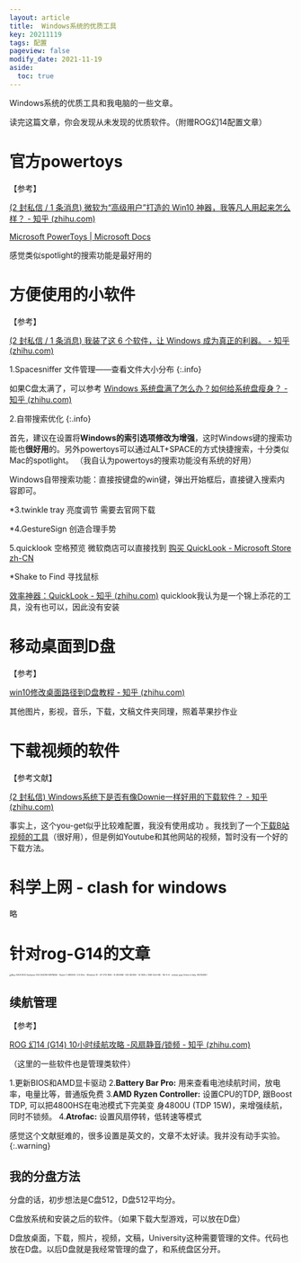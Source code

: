 ```yaml
---
layout: article
title:  Windows系统的优质工具
key: 20211119
tags: 配置
pageview: false
modify_date: 2021-11-19
aside:
  toc: true
---
```


Windows系统的优质工具和我电脑的一些文章。

读完这篇文章，你会发现从未发现的优质软件。（附赠ROG幻14配置文章）

<!--more-->

# 官方powertoys

【参考】

[(2 封私信 / 1 条消息) 微软为“高级用户”打造的 Win10 神器，我等凡人用起来怎么样？ - 知乎 (zhihu.com)](https://www.zhihu.com/zvideo/1368628178328649728)

[Microsoft PowerToys | Microsoft Docs](https://docs.microsoft.com/zh-tw/windows/powertoys/)

感觉类似spotlight的搜索功能是最好用的







# 方便使用的小软件

【参考】

[(2 封私信 / 1 条消息) 我装了这 6 个软件，让 Windows 成为真正的利器。 - 知乎 (zhihu.com)](https://www.zhihu.com/zvideo/1363873528232701952)

1.Spacesniffer 文件管理——查看文件大小分布
{:.info}

如果C盘太满了，可以参考 [Windows 系统盘满了怎么办？如何给系统盘瘦身？ - 知乎 (zhihu.com)](https://zhuanlan.zhihu.com/p/81304253)

2.自带搜索优化
{:.info}

首先，建议在设置将**Windows的索引选项修改为增强**，这时Windows键的搜索功能也**很好用**的。另外powertoys可以通过ALT+SPACE的方式快捷搜索，十分类似Mac的spotlight。
（我自认为powertoys的搜索功能没有系统的好用）

Windows自带搜索功能：直接按键盘的win键，弹出开始框后，直接键入搜索内容即可。

*3.twinkle tray 亮度调节 需要去官网下载

*4.GestureSign 创造合理手势

5.quicklook 空格预览 微软商店可以直接找到 [购买 QuickLook - Microsoft Store zh-CN](https://www.microsoft.com/zh-cn/p/quicklook/9nv4bs3l1h4s?activetab=pivot:overviewtab)

*Shake to Find 寻找鼠标

[效率神器：QuickLook - 知乎 (zhihu.com)](https://zhuanlan.zhihu.com/p/64492966)
quicklook我认为是一个锦上添花的工具，没有也可以，因此没有安装



# 移动桌面到D盘



【参考】

[win10修改桌面路径到D盘教程 - 知乎 (zhihu.com)](https://zhuanlan.zhihu.com/p/78243921)

其他图片，影视，音乐，下载，文稿文件夹同理，照着苹果抄作业





# 下载视频的软件

【参考文献】

[(2 封私信) Windows系统下是否有像Downie一样好用的下载软件？ - 知乎 (zhihu.com)](https://www.zhihu.com/question/65342640)

事实上，这个you-get似乎比较难配置，我没有使用成功 。我找到了一个[下载B站视频的工具](https://github.com/leiurayer/downkyi)（很好用），但是例如Youtube和其他网站的视频，暂时没有一个好的下载方法。



# 科学上网 - clash for windows

略



# 针对rog-G14的文章

<img src="https://www.ubuy.co.it/productimg/?image=aHR0cHM6Ly9pNS53YWxtYXJ0aW1hZ2VzLmNvbS9hc3IvNTExNzdmOWYtYzU0Yi00ODA2LWJiMDItNGNkNzg0NTk1N2UwLjFkN2Q3OWE4ZDUzOGMwYzZkYzhjZmIxOTIyMTM5YTU3LmpwZWc.jpg" alt="Buy ASUS ROG Zephyrus G14 GA401IH-BR7N2BL - Ryzen 7 4800HS / 2.9 GHz -  Windows 10 - GF GTX 1650 - 8 GB RAM - 512 GB SSD - 14 1920 x 1080 (Full HD)  - Wi-Fi 6 - eclipse gray Online in Italy. 903153957" style="zoom:25%;" />

## 续航管理

【参考】

[ROG 幻14 (G14) 10小时续航攻略 -风扇静音/锁频 - 知乎 (zhihu.com)](https://zhuanlan.zhihu.com/p/148305850)

（这里的一些软件也是管理类软件）

1.更新BIOS和AMD显卡驱动
2.**Battery Bar Pro:** 用来查看电池续航时间，放电率，电量比等，普通版免费
3.**AMD Ryzen Controller:** 设置CPU的TDP, 跟Boost TDP, 可以把4800HS在电池模式下完美变
身4800U (TDP 15W)，来增强续航，同时不锁频。
4.**Atrofac:** 设置风扇停转，低转速等模式

感觉这个文献挺难的，很多设置是英文的，文章不太好读。我并没有动手实验。
{:.warning}





## 我的分盘方法

分盘的话，初步想法是C盘512，D盘512平均分。

C盘放系统和安装之后的软件。（如果下载大型游戏，可以放在D盘）

D盘放桌面，下载，照片，视频，文稿，University这种需要管理的文件。代码也放在D盘。以后D盘就是我经常管理的盘了，和系统盘区分开。
